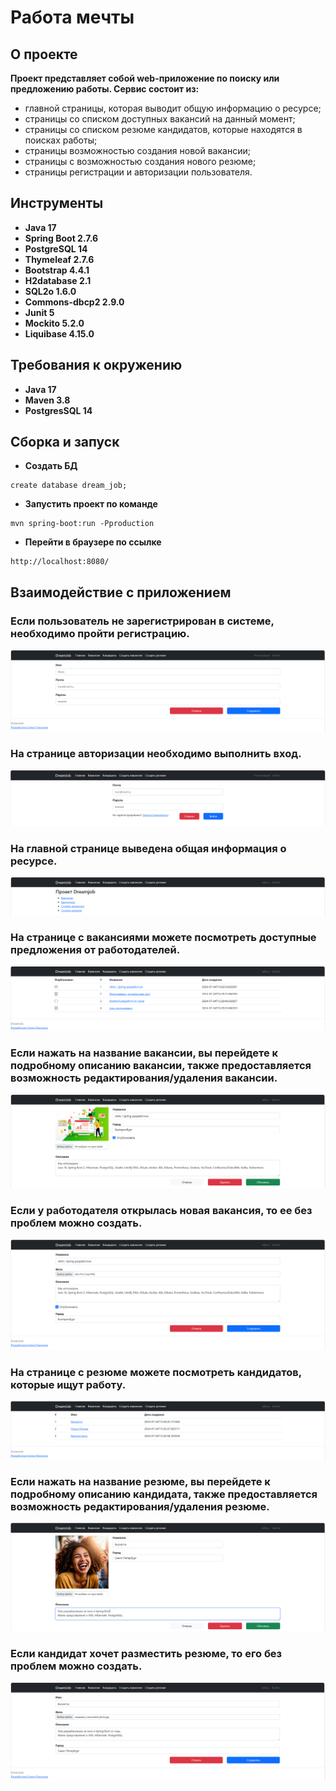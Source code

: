 # Работа мечты

## О проекте

**Проект представляет собой web-приложение по поиску или предложению работы. 
Сервис состоит из:**

* главной страницы, которая выводит общую информацию о ресурсе;
* страницы со списком доступных вакансий на данный момент;
* страницы со списком резюме кандидатов, которые находятся в поисках работы;
* страницы возможностью создания новой вакансии;
* страницы с возможностью создания нового резюме;
* страницы регистрации и авторизации пользователя.

## Инструменты

- **Java 17**
- **Spring Boot 2.7.6**
- **PostgreSQL 14**
- **Thymeleaf 2.7.6**
- **Bootstrap 4.4.1**
- **H2database 2.1**
- **SQL2o 1.6.0**
- **Commons-dbcp2 2.9.0**
- **Junit 5**
- **Mockito 5.2.0**
- **Liquibase 4.15.0**

## Требования к окружению

- **Java 17**
- **Maven 3.8**
- **PostgresSQL 14**

## Сборка и запуск<br>

- **Создать БД**

``` shell 
create database dream_job;
```

- **Запустить проект по команде**

``` shell 
mvn spring-boot:run -Pproduction
```

- **Перейти в браузере по ссылке**

``` shell 
http://localhost:8080/
```

## Взаимодействие с приложением<br>

### Если пользователь не зарегистрирован в системе, необходимо пройти регистрацию.
![registrationPage.PNG](images%2FregistrationPage.PNG)

### На странице авторизации необходимо выполнить вход.
![login.PNG](images%2Flogin.PNG)

### На главной странице выведена общая информация о ресурсе.
![generalPage.PNG](images%2FgeneralPage.PNG)

### На странице с вакансиями можете посмотреть доступные предложения от работодателей.
![allVacancies.PNG](images%2FallVacancies.PNG)

### Если нажать на название вакансии, вы перейдете к подробному описанию вакансии, также предоставляется возможность редактирования/удаления вакансии.
![showVacancy.PNG](images%2FshowVacancy.PNG)

### Если у работодателя открылась новая вакансия, то ее без проблем можно создать.
![newVacancy.PNG](images%2FnewVacancy.PNG)

### На странице с резюме можете посмотреть кандидатов, которые ищут работу.
![allCandidates.PNG](images%2FallCandidates.PNG)

### Если нажать на название резюме, вы перейдете к подробному описанию кандидата, также предоставляется возможность редактирования/удаления резюме.
![showCandidate.PNG](images%2FshowCandidate.PNG)

### Если кандидат хочет разместить резюме, то его без проблем можно создать.
![newCandidate.PNG](images%2FnewCandidate.PNG)
